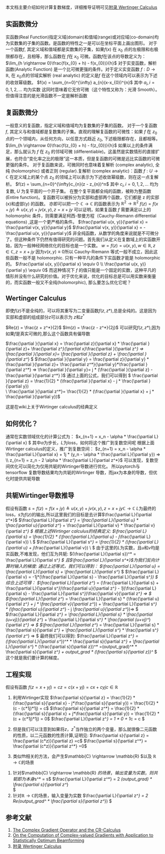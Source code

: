 
本文档主要介绍如何计算复数梯度，详细推导证明可见[附录 Wertinger Calculus](./Wertinger_Calculus.md)

## 实函数微分
实函数(Real Function)指定义域(domain)和值域(range)或对应域(co-domain)均为实数集的子集的函数。是函数的特性之一是可以在坐标平面上画出图形。
对于一个函数$f$, 其定义域和值域都是实数集的子集，如果$f(x)$ 在 $x_0$ 点的左极限和右极限都存在，且相等，那么函数在 $f$在 $x_0$ 可微。函数$f$在该点的导数定义为：
$\lim_{h \rightarrow 0}\frac{f(x_{0} + h) - f(x_{0})}{h}$
对于实变函数，解析函数(Analytic Function) 是一个比可微更强的条件。对于定义实变函数 $f: D \rightarrow \mathbb{R}$, 在 $x_{0}$点的邻域实解析 (real analytic) 的定义是$f$ 在这个领域内可以表示为下述的收敛幂级数。
$f(x) = \sum_{n=0}^{\infty} a_{n}(x-x_{0})^{n}$
其中 $a_{i}, i=0, 1, 2,...$ 均为实数
这同时意味着它无穷可微（这个特性又称为：光滑 Smooth）。但值得注意的是光滑函数不一定是解析函数
## 复函数微分
一般意义的复函数，指定义域和值域均为复数集的子集的函数。
对于一个复函数 $f$, 其定义与和值域都是复数集的子集。直观的理解复函数的可微性：如果 $f$ 在 $z_0$ 点的一个领域内，从任何方向，以任意方式趋近 $z_0$, 下述极限都存在，且都相等。
$\lim_{h \rightarrow 0}\frac{f(z_{0} + h) - f(z_{0})}{h}$
如果以上的条件满足，那么就认为 $f$ 在 $z_{0}$ 的邻域可微 (differentiable)。这虽然是实数情形的直接扩展，也符合“变化率之比的极限”这一本质，但是复函数的可微是远比实函数的可微更强的条件。
对于复函数来说，可微同时也意味着复解析 (complex analytic), 全纯 (holomorphic) 或者正则 (regular).复解析 (complex analytic)：函数 $f:U \rightarrow \mathbb{C}$  在定义域上的某个点 $z_{0}$ 的领域上可以表示为下述收敛幂级数，则在这一点复解析。
$f(z) = \sum_{n=0}^{\infty}c_{n}(z - z_{n})^n$
其中 $c_{i}, i=0, 1, 2, ...$ 均为复数, $U$ 为复平面的一个开子集。
在整个复平面都全纯的函数，被称为整函数 (Entire function)。复函数可以被拆分为实部和虚部两个函数，它们都是 z 的实部(x)和虚部(y) 的函数。
亦即可以把一个 $\mathbb{C} \rightarrow \mathbb{C}$ 的函数表示为 $\mathbb{R}^{2} \rightarrow \mathbb{R}^{2}$
$f(z) = f(x+jy) \triangleq u(x, y) + jv(x, y), z = x + jy$
可以证明，如果复函数 $f$ 需要满足以上的 holomorphic 条件，则需要满足柯西-黎曼方程（Cauchy-Riemann differential equations) ,这是一个更严格的条件。
$\frac{\partial u(x, y)}{\partial x} = \frac{\partial v(x, y)}{\partial y}$
$\frac{\partial v(x, y)}{\partial x} = -\frac{\partial u(x, y)}{\partial y}$
非全纯函数，从数学的角度来说就是不可微分了。但这种条件下仍然有值得研究的问题。首先我们从定义在复数域上的实函数开始，因为一般神经网络优化的目标也是一个实数。
$w = f(z) = u(x, y) , w \in \mathbb{R}, z \in \mathbb{C}, z = x + jy$
因为$v(x,y) \equiv 0$所以 Cauchy-Riemann 等式一般不成立，因此这些函数一般不是 holomorphic. 只有一种平凡的条件下实函数才能是 holomorphic 的。
$\frac{\partial u(x, y)}{\partial x} \equiv 0 \\ \frac{\partial u(x, y)}{\partial y} \equiv 0$
而这种情况下 $f$ 的值只能是一个固定的实数，这种平凡的情形并没有什么研究的价值。对于优化来说，优化的目标总是可以用实数来衡量的，而实函数一般又不全纯(holomorphic), 那么要怎么优化它呢？

## Wertinger Calculus
即使$f(z)$不是全纯的，可以将其重写为二变量函数$f(z, z*)$,总是全纯的。这是因为实部和虚部的组成部分$z$可以表示为 $z$和$z^*$

$Re(z) = \frac{z + z^*}{2}$
$Im(z) = \frac{z - z^*}{2j}$
可以研究$f(z, z*)$,因为如果$f$是真实可微的,那么这个函数具有偏导数

$\frac{\partial }{\partial x}  =  \frac{\partial z}{\partial x} * \frac{\partial }{\partial z}+ \frac{\partial z^*}{\partial x}*\frac{\partial }{\partial z^*}
=> 
\frac{\partial }{\partial x}= \frac{\partial }{\partial z} + \frac{\partial }{\partial z^*} 
$
$\frac{\partial }{\partial y}  =  \frac{\partial z}{\partial y} * \frac{\partial }{\partial z}+ \frac{\partial z^*}{\partial y}*\frac{\partial }{\partial z^*}
=>
\frac{\partial }{\partial y}= j * (\frac{\partial }{\partial z} - \frac{\partial }{\partial z^*} )$
通过上面的公式，我们可以得到
$
\frac{\partial }{\partial z}  =  \frac{1}{2} * (\frac{\partial }{\partial x} - j * \frac{\partial }{\partial y})  
\\ 
\frac{\partial }{\partial z^*}= \frac{1}{2} * (\frac{\partial }{\partial x} + j * \frac{\partial }{\partial y})$

这是在wiki上关于Wirtinger calculus的经典定义

## 如何优化？
通常在实数领域优化的计算公式为：
$x_{n+1} = x_n - \alpha * \frac{\partial L}{\partial x} $
其中$\alpha$为步长，$L$为loss，如何将这个推广到复数空间呢
根据上面Wirtinger calculus的定义，推广到复数空间：
$z_{n+1} = x_n - \alpha * \frac{\partial L}{\partial x} + 1j * (y_n - \alpha * \frac{\partial L}{\partial y}) =>
\\
z_{n+1} = z_n - 2 \alpha * \frac{\partial L}{\partial z^*}$
可以发现，复数空间优化可以简化为仅用共轭的Wirtinger导数进行优化。
所以pytorch与tensorflow 复数导数结果均为共轭的Wirtinger 导数，而jax为本身的导数，但优化时提供共轭导数

## 共轭Wirtinger导数推导
假设有函数 $s = f(z) = f(x+jy) \triangleq u(x, y) + jv(x, y), z = x + jy$$\mathbb{C} \rightarrow \mathbb{C}$
$L$为最终的loss，$s$为$f(z)$的输出,所以这里我们的目标是去计算$\frac{\partial L}{\partial z^*}$
$\frac{\partial L}{\partial z^*} = \frac{\partial L}{\partial u} * \frac{\partial u}{\partial z^*} + \frac{\partial L}{\partial v} * \frac{\partial v}{\partial z^*} $
根据上述Wirtinger calculus的经典定义:
$\frac{\partial L}{\partial s} = \frac{1}{2} * (\frac{\partial L}{\partial u} - j*\frac{\partial L}{\partial v}) \\
$
$\frac{\partial L}{\partial s^*} = \frac{1}{2} * (\frac{\partial L}{\partial u} + j*\frac{\partial L}{\partial v}) \\
$
由于这里的$L$为实数，且$u$和$v$均是实函数,不难发现，他们互为共轭:
$(\frac{\partial L}{\partial s})^* = \frac{\partial L}{\partial s^*}
$
且$\frac{\partial L}{\partial s^*}$为我们反向计算时输入的梯度:
通过上述等式，我们可以得到：
$\frac{\partial L}{\partial u} = \frac{\partial L}{\partial s} + \frac{\partial L}{\partial s^*}
$
$\frac{\partial L}{\partial v} = -1j*(\frac{\partial L}{\partial s} - \frac{\partial L}{\partial s^*})
$
综合上述可得：
$\frac{\partial L}{\partial z^*} = (\frac{\partial L}{\partial s} + \frac{\partial L}{\partial s^*})*\frac{\partial u}{\partial z^*} - 1j*(\frac{\partial L}{\partial s} - \frac{\partial L}{\partial s^*})*\frac{\partial v}{\partial z^*} =>
$
$\frac{\partial L}{\partial z^*} = \frac{\partial L}{\partial s} * (\frac{\partial u}{\partial z^*} + j * \frac{\partial v}{\partial z^*}) + \frac{\partial L}{\partial s^*} * (\frac{\partial u}{\partial z^*} - j *\frac{\partial u}{\partial z^*})=>
$
$\frac{\partial L}{\partial z^*} = \frac{\partial L}{\partial s} * \frac{\partial (u+vj)}{\partial z^*}  + \frac{\partial L}{\partial s^*} * \frac{\partial (u+vj)^*}{\partial z^*} =>
$
$\frac{\partial L}{\partial z^*} = \frac{\partial L}{\partial s} * \frac{\partial s}{\partial z^*}  + \frac{\partial L}{\partial s^*} * \frac{\partial s^*}{\partial z^*} =>
$
最终我们可以得到:
$\frac{\partial L}{\partial z^*} = (\frac{\partial L}{\partial s^*})^* * \frac{\partial s}{\partial z^*}  + \frac{\partial L}{\partial s^*} * (\frac{\partial s}{\partial z})^* =(output\_grad)^* * \frac{\partial s}{\partial z^*} + output\_grad * (\frac{\partial s}{\partial z})^*
$
这个就是我们要计算的梯度。

## 工程实现
假设有函数 $f(z=x+yj) = cz = c(x+yj) = cx+cyj$$c \in \mathbb{R}$
1. 利用Wirtinger实现
$\frac{\partial s}{\partial z} = \frac{1}{2} * (\frac{\partial s}{\partial x} - j*\frac{\partial s}{\partial y}) = \frac{1}{2} *(c - (c*1j)*1j) = c$
$\frac{\partial s}{\partial z^*} = \frac{1}{2} * (\frac{\partial s}{\partial x} + j*\frac{\partial s}{\partial y}) = \frac{1}{2} *(c + (c*1j)*1j) = 0$
$\frac{\partial L}{\partial z^*} = 1 * 0 + 1*c = c $
1. 但是我们可以注意到如果将$z ，z^*$当作独立的两个变量，那么就很像二元函数的性质，以二元函数的性质计算,证明见:
$\frac{\partial s}{\partial z} = \frac{\partial (c*z)}{\partial z} =c$
$\frac{\partial s}{\partial z^*} = \frac{\partial (c*z)}{\partial z^*} =0$
 
1. 类似fft相关的方法，会产生$\mathbb{C} \rightarrow \mathbb{R} $以及 $\mathbb{R} \rightarrow \mathbb{C}$的场景
1) 针对$\mathbb{C} \rightarrow \mathbb{R} $的场景，输出变量为实数，则共轭即为本身$s^* = s$
$\frac{\partial L}{\partial z^*} = 2 *(output\_grad) * \frac{\partial s}{\partial z^*}  
$
2) 针对$\mathbb{R} \rightarrow \mathbb{C}$的场景，输入变量为实数
$\frac{\partial L}{\partial z^*} = 2 *Re(output\_grad^* * \frac{\partial s}{\partial z^*})
$


## 参考文献
1. [The Complex Gradient Operator and the CR-Calculus](https://arxiv.org/abs/0906.4835)
2. [On the Computation of Complex-valued Gradients with Application to Statistically Optimum Beamforming](http://arxiv.org/abs/1701.00392)
3. [附录 Wertinger Calculus](https://onlinelibrary.wiley.com/doi/pdf/10.1002/0471439002.app1)
